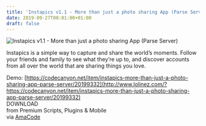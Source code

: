 ```yaml
---
title: 'Instapics v1.1 - More than just a photo sharing App (Parse Server)'
date: 2019-09-27T08:01:00+01:00
draft: false
---
```


![Instapics v1.1 - More than just a photo sharing App (Parse Server)](http://www.codelist.cc/uploads/posts/2019-09/1569567327_instapics.png "Instapics v1.1 - More than just a photo sharing App (Parse Server)")  
  
Instapics is a simple way to capture and share the world’s moments. Follow your friends and family to see what they’re up to, and discover accounts from all over the world that are sharing things you love.  
  
Demo: [https://codecanyon.net/item/instapics-more-than-just-a-photo-sharing-app-parse-server/20199332](http://www.lolinez.com/?https://codecanyon.net/item/instapics-more-than-just-a-photo-sharing-app-parse-server/20199332)  
DOWNLOAD  
from Premium Scripts, Plugins & Mobile  
via [AmaCode](https://amazcode.ooo)